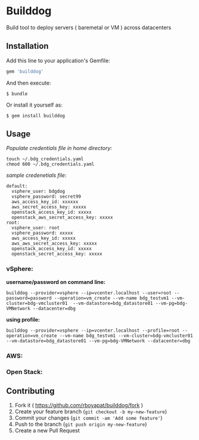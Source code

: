 # Builddog

Build tool to deploy servers ( baremetal or VM ) across datacenters

## Installation

Add this line to your application's Gemfile:

```ruby
gem 'builddog'
```

And then execute:

    $ bundle

Or install it yourself as:

    $ gem install builddog

## Usage

*Populate credentials file in home directory:*
```
touch ~/.bdg_credentials.yaml
chmod 600 ~/.bdg_credentials.yaml
```
*sample credenetials file:*
```
default:
  vsphere_user: bdgdog 
  vsphere_password: secret99 
  aws_access_key_id: xxxxxx 
  aws_secret_access_key: xxxxx 
  openstack_access_key_id: xxxxx 
  openstack_aws_secret_access_key: xxxxx 
root:
  vsphere_user: root 
  vsphere_password: xxxxx
  aws_access_key_id: xxxxx 
  aws_aws_secret_access_key: xxxxx 
  openstack_access_key_id: xxxxx 
  openstack_secret_access_key: xxxxx 
```
### vSphere:

**username/password on command line:**
```
builddog --provider=vsphere --ip=vcenter.localhost --user=root --password=password --operation=vm_create --vm-name bdg_testvm1 --vm-cluster=bdg-vmcluster01  --vm-datastore=bdg_datastore01 --vm-pg=bdg-VMNetwork --datacenter=dbg 
```

**using profile:**
```
builddog --provider=vsphere --ip=vcenter.localhost --profile=root --operation=vm_create --vm-name bdg_testvm1 --vm-cluster=bdg-vmcluster01  --vm-datastore=bdg_datastore01 --vm-pg=bdg-VMNetwork --datacenter=dbg
```
### AWS:

### Open Stack:

## Contributing

1. Fork it ( https://github.com/rboyapat/builddog/fork )
2. Create your feature branch (`git checkout -b my-new-feature`)
3. Commit your changes (`git commit -am 'Add some feature'`)
4. Push to the branch (`git push origin my-new-feature`)
5. Create a new Pull Request
